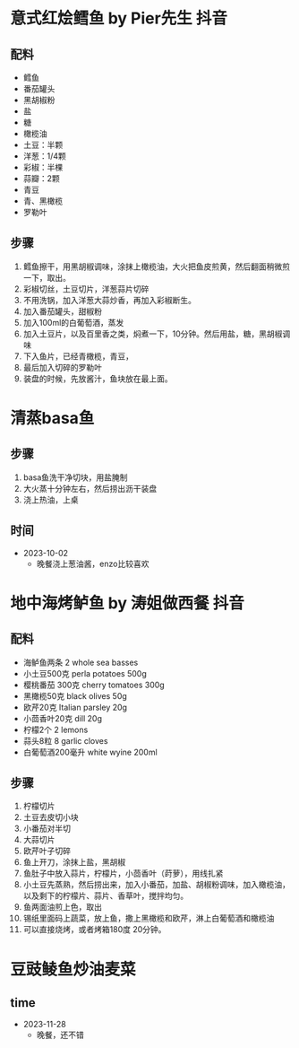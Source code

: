 # 意式红烩鳕鱼 by Pier先生 抖音

## 配料
- 鳕鱼
- 番茄罐头
- 黑胡椒粉
- 盐
- 糖
- 橄榄油
- 土豆：半颗
- 洋葱：1/4颗
- 彩椒：半棵
- 蒜瓣：2颗
- 青豆
- 青、黑橄榄
- 罗勒叶

## 步骤
1. 鳕鱼擦干，用黑胡椒调味，涂抹上橄榄油，大火把鱼皮煎黄，然后翻面稍微煎一下，取出。
2. 彩椒切丝，土豆切片，洋葱蒜片切碎
3. 不用洗锅，加入洋葱大蒜炒香，再加入彩椒断生。
4. 加入番茄罐头，甜椒粉
5. 加入100ml的白葡萄酒，蒸发
6. 加入土豆片，以及百里香之类，焖煮一下，10分钟。然后用盐，糖，黑胡椒调味
7. 下入鱼片，已经青橄榄，青豆，
8. 最后加入切碎的罗勒叶
9. 装盘的时候，先放酱汁，鱼块放在最上面。


# 清蒸basa鱼

## 步骤
1. basa鱼洗干净切块，用盐腌制
2. 大火蒸十分钟左右，然后捞出沥干装盘
3. 浇上热油，上桌

## 时间
- 2023-10-02
  - 晚餐浇上葱油酱，enzo比较喜欢 


# 地中海烤鲈鱼 by 涛姐做西餐 抖音

## 配料
- 海鲈鱼两条 2 whole sea basses 
- 小土豆500克 perla potatoes 500g 
- 樱桃番茄 300克 cherry tomatoes 300g 
- 黑橄榄50克 black olives 50g 
- 欧芹20克 Italian parsley 20g 
- 小茴香叶20克 dill 20g 
- 柠檬2个 2 lemons 
- 蒜头8粒 8 garlic cloves 
- 白葡萄酒200毫升 white wyine 200ml

## 步骤
1. 柠檬切片
2. 土豆去皮切小块
3. 小番茄对半切
4. 大蒜切片
5. 欧芹叶子切碎
6. 鱼上开刀，涂抹上盐，黑胡椒
7. 鱼肚子中放入蒜片，柠檬片，小茴香叶（莳萝），用线扎紧
8. 小土豆先蒸熟，然后捞出来，加入小番茄，加盐、胡椒粉调味，加入橄榄油，以及剩下的柠檬片、蒜片、香草叶，搅拌均匀。
9. 鱼两面油煎上色，取出
10. 锡纸里面码上蔬菜，放上鱼，撒上黑橄榄和欧芹，淋上白葡萄酒和橄榄油
11. 可以直接烧烤，或者烤箱180度 20分钟。

# 豆豉鲮鱼炒油麦菜

## time
- 2023-11-28
  - 晚餐，还不错 


